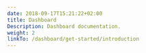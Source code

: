 ```yaml
---
date: 2018-09-17T15:21:22+02:00
title: Dashboard
Description: Dashboard documentation.
weight: 2
linkTo: /dashboard/get-started/introduction
---
```

